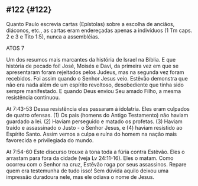 ## #122 {#122}

Quanto Paulo escrevia cartas (Epístolas) sobre a escolha de anciãos, diáconos, etc., as cartas eram endereçadas apenas a indivíduos (1 Tm caps. 2 e 3 e Tito 1:5), nunca a assembléias.

ATOS 7

Um dos resumos mais marcantes da história de Israel na Bíblia. E que história de pecado foi! José, Moisés e Davi, da primeira vez em que se apresentaram foram rejeitados pelos Judeus, mas na segunda vez foram recebidos. Foi assim quando o Senhor Jesus veio. Estêvão demonstra que não era nada além de um espírito revoltoso, desobediente que tinha sido sempre manifestado. E quando Deus enviou Seu amado Filho, a mesma resistência continuou.

At 7:43-53 Dessa resistência eles passaram à idolatria. Eles eram culpados de quatro ofensas. (1) Os pais (homens do Antigo Testamento) não haviam guardado a lei. (2) Haviam perseguido e matado os profetas. (3) Haviam traído e assassinado o Justo - o Senhor Jesus, e (4) haviam resistido ao Espírito Santo. Assim vemos a culpa e ruína do homem na nação mais favorecida e privilegiada do mundo.

At 7:54-60 Este discurso trouxe à tona toda a fúria contra Estêvão. Eles o arrastam para fora da cidade (veja Lv 24:11-16). Eles o matam. Como ocorreu com o Senhor na cruz, Estêvão roga por seus assassinos. Repare quem era testemunha de tudo isso! Sem dúvida aquilo deixou uma impressão duradoura nele, mas ele odiava o nome de Jesus.